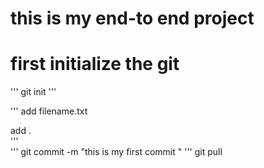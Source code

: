 # this is my end-to end project

# first initialize the git
''' 
git init
''' 

'''
add filename.txt

add .     
'''  
''' 
git commit -m "this is my first commit "
'''
git pull